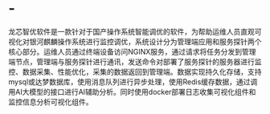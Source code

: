 # -
龙芯智优软件是一款针对于国产操作系统智能调优的软件，为帮助运维人员直观可视化对银河麒麟操作系统进行监控调优，系统设计分为管理端应用和服务探针两个核心部分。运维人员通过终端设备访问NGINX服务，通过请求将任务分发到管理端节点，管理端与服务探针进行通讯，发送命令对部署了服务探针的服务器进行监控、数据采集、性能优化，采集的数据返回到管理端。数据实现持久化存储，支持mysql或达梦数据库，使用消息队列进行异步处理，使用Redis缓存数据，通过调用AI大模型的接口进行AI辅助分析。同时使用docker部署日志收集可视化组件和监控信息分析可视化组件。

